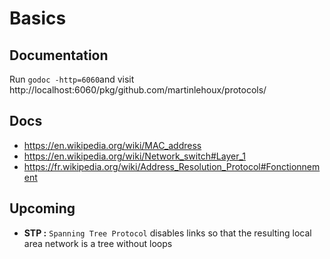 # Basics

## Documentation

Run `godoc -http=6060`and visit http://localhost:6060/pkg/github.com/martinlehoux/protocols/

## Docs
* https://en.wikipedia.org/wiki/MAC_address
* https://en.wikipedia.org/wiki/Network_switch#Layer_1
* https://fr.wikipedia.org/wiki/Address_Resolution_Protocol#Fonctionnement

## Upcoming
* **STP :** `Spanning Tree Protocol` disables links so that the resulting local area network is a tree without loops